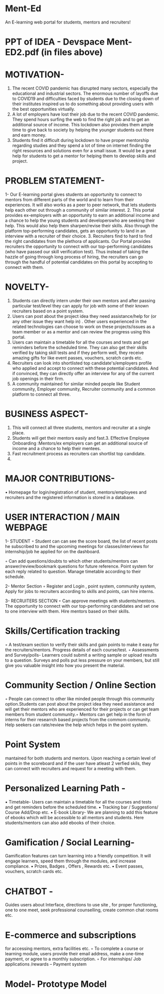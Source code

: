 # Ment-Ed
An E-learning web portal for students, mentors and recruiters!

# PPT of IDEA - Devspace Ment-ED2.pdf (in files above)


# MOTIVATION-
1. The recent COVID pandemic has disrupted many sectors, especially the
educational and industrial sectors. The enormous number of layoffs due to
COVID19 and difficulties faced by students due to the closing down of their
institutes inspired us to do something about providing users with the best
opportunities virtually.
2. A lot of employers have lost their job due to the recent COVID pandemic. They
spend hours surfing the web to find the right job and to get an additional
source of income. This lockdown also provides them ample time to give back
to society by helping the younger students out there and earn money.
3. Students find it difficult during lockdown to have proper mentorship regarding
studies and they spend a lot of time on internet finding the right resources
and solutions even for a small issue. It would be a great help for students to
get a mentor for helping them to develop skills and project.
# PROBLEM STATEMENT-
1- Our E-learning portal gives students an opportunity to connect to mentors
from different parts of the world and to learn from their experiences. It will
also works as a peer to peer network, that lets students help each other out
through a community of similar interest.
2. This portal provides ex-employers with an opportunity to earn an
additional income and a chance to help the young students and developerswho are seeking their help. This would also help them sharpen/revise their
skills. Also through the platform top-performing candidates, gets an
opportunity to land in an interview with a recruiter of their choice.
3. Recruiters find to hard to find the right candidates from the plethora of
applicants. Our Portal provides recruiters the opportunity to connect with our
top-performing candidates (who have passed our skill verification test). Thus
instead of taking the hazzle of going through long process of hiring, the
recruiters can go through the handful of potential candidates on this portal by
accepting to connect with them.

# NOVELTY-
1. Students can directly intern under their own mentors and after passing
particular test/level they can apply for job with some of their known recruiters
based on a point system.
2. Users can post about the project idea they need assistance/help for (or any
other issue they want help in) . Other users experienced in the related
technologies can choose to work on these projects/issues as a team member
or as a mentor and can review the progress using this portal.
3. Users can maintain a timetable for all the courses and tests and get reminders
before the scheduled time. They can also get their skills verified by taking skill
tests and if they perform well, they receive amazing gifts for like event passes,
vouchers, scratch cards etc.
4. Recruiters can look into shortlisted top candidate's/employers profile who
applied and accept to connect with these potential candidates. And if
convinced, they can directly offer an interview for any of the current job
openings in their firm.
5. A community maintained for similar minded people like Student community,
Employer community, Recruiter community and a common platform to
connect all three.

# BUSINESS ASPECT-
1. This will connect all three students, mentors and recruiter at a single
place.
2. Students will get their mentors easily and fast.3. Effective Employee Onboarding :Mentors/ex employers can get an
additional source of income and a chance to help their mentees.
4. Fast recruitment process as recruiters can shortlist top candidate.
5. 
# MAJOR CONTRIBUTIONS-
• Homepage for login/registration of student, mentors/employees and
recruiters and the registered information is stored in a database.

# USER INTERACTION / MAIN WEBPAGE
1- STUDENT
◦ Student can can see the score board, the list of recent posts he
subscribed to and the upcoming meetings for classes/interviews for
internship/job he applied for on the dashboard.

◦ Can add questions/doubts to which other students/mentors can
answer/review/bookmark questions for future reference. Point system
for each reply related to question. Manage timetable according to their
schedule.

2- Mentor Section
◦ Register and Login , point system, community system, Apply for jobs to
recruiters according to skills and points, can hire interns.

3- RECRUITERS SECTION
◦ Can approve meetings with students/mentors. The opportunity to
connect with our top-performing candidates and set one to one interview
with them. Hire mentors based on their skills.

# Skills/Certification tracking
◦ A test/exam section to verify their skills and gain points to make it easy
for the recruiters/mentors. Progress details of each course/test.
◦ Assessments and Survey/polls- Learners could submit a writing sample
or upload results to a question. Surveys and polls put less pressure on
your members, but still give you valuable insight into how you present
the material.

# Community Section / Online Section
◦ People can connect to other like minded people through this community
option.Students can post about the project idea they need assistance and
will get their mentors who are experienced for their projects or can get
team members from student community.◦ Mentors can get help in the form of interns for their researrch based
projects from the commom community. Help seekers can rate/review the
help which helps in the point system.

# Point System 
mantained for both students and mentors. Upon reaching a
certain level of points in the scoreboard and if the user have atleast 2 verfied
skils, they can connect with recruiters and request for a meeting with them.

# Personalized Learning Path -
▪ Timetable- Users can maintain a timetable for all the courses and
tests and get reminders before the scheduled time.
▪ Tracking bar / Suggestions/ Course Add/Drop etc.
▪ E-book Library- We are planning to add this feature of ebooks which
will be accessible to all mentors and students. Here students/mentors
can also add ebooks of their choice.

# Gamification / Social Learning- 
Gamification features can turn
learning into a friendly competition. It will engage learners, speed them
through the modules, and increase compliance.
▪ Prizes, Badges , Offers , Rewards etc.
▪ Event passes, vouchers, scratch cards etc.

# CHATBOT -
Guides users about Interface, directions to use site , for proper
functioning, one to one meet, seek professional counselling, create common
chat rooms etc.

# E-commerce and subscriptions
for accessing mentors, extra facilities etc.
◦ To complete a course or learning module, users provide their email
address, make a one-time payment, or agree to a monthly subscription.
◦ For internships/ Job applications /rewards – Payment system

# Model- Prototype Model 


